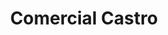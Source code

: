 ---
title: "Comercial Castro"
url: /san-bernardo/comercial-castro-avenida-colon-sur/
shop: general
---